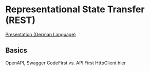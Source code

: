 # Representational State Transfer (REST)

[Presentation (German Language)](rest/REST.pdf)

## Basics


OpenAPI, Swagger
CodeFirst vs. API First
HttpClient hier
